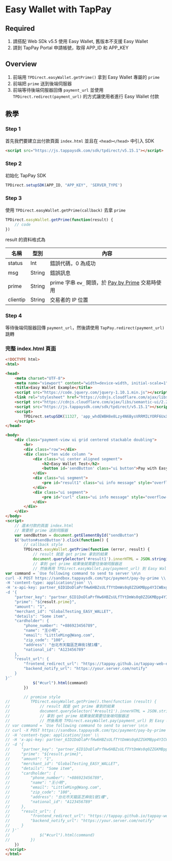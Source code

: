 # Easy Wallet with TapPay

## Required

1. 請搭配 Web SDk v5.5 使用 Easy Wallet, 舊版本不支援 Easy Wallet
2. 請到 TapPay Portal 申請帳號，取得 APP_ID 和 APP_KEY

## Overview

1. 前端用 `TPDirect.easyWallet.getPrime()` 拿到 Easy Wallet 專屬的 `prime`
2. 前端把 `prime` 送到後端伺服器
3. 前端等待後端伺服器回傳 `payment_url` 並使用 `TPDirect.redirect(payment_url)` 的方式讓使用者進行 Easy Wallet 付款


## 教學

### Step 1

首先我們要建立出付款頁面 `index.html` 並且在 `<head></head>` 中引入 SDK

```html
<script src="https://js.tappaysdk.com/sdk/tpdirect/v5.15.1"></script>
```

### Step 2

初始化 TapPay SDK

```js
TPDirect.setupSDK(APP_ID, "APP_KEY", 'SERVER_TYPE')
```

### Step 3

使用 `TPDirect.easyWallet.getPrime(callback)` 去拿 `prime`

```js
TPDirect.easyWallet.getPrime(function(result) {
    // code
})
```

result 的資料格式為

名稱 | 型別 | 內容
--- | --- | ---
status | Int | 錯誤代碼，0 為成功
msg | String | 錯誤訊息
prime | String | prime 字串 `ew_` 開頭，於 <a href="https://docs.tappaysdk.com/easy-wallet/zh/back.html#pay-by-prime-api">Pay by Prime</a> 交易時使用
clientip | String | 交易者的 IP 位置

### Step 4

等待後端伺服器回傳 `payment_url`，然後請使用 `TapPay.redirect(payment_url)` 跳轉

### 完整 index.html 頁面

```html
<!DOCTYPE html>
<html>

<head>
    <meta charset="UTF-8">
    <meta name="viewport" content="width=device-width, initial-scale=1">
    <title>Easy Wallet Example</title>
    <script src="https://code.jquery.com/jquery-1.10.1.min.js"></script>
    <link rel="stylesheet" href="https://cdnjs.cloudflare.com/ajax/libs/semantic-ui/2.2.13/semantic.min.css">
    <script src="https://cdnjs.cloudflare.com/ajax/libs/semantic-ui/2.2.13/semantic.min.js"></script>
    <script src="https://js.tappaysdk.com/sdk/tpdirect/v5.15.1"></script>
    <script>
        TPDirect.setupSDK(11327, 'app_whdEWBH8e8Lzy4N6BysVRRMILYORF6UxXbiOFsICkz0J9j1C0JUlCHv1tVJC', 'sandbox')
    </script>
</head>

<body>
    <div class="payment-view ui grid centered stackable doubling">
        <br>
        <div class="row"></div>
        <div class="ten wide column ">
            <div class="ui center aligned segment">
                <h2>Easy Wallet Test</h2>
                <button id='sendButton' class="ui button">Pay with Easy Wallet</button>
            </div>
            <div class="ui segment">
                <pre id="result1" class="ui info message" style="overflow-x: auto"></pre>
            </div>
            <div class="ui segment">
                <pre id="curl" class="ui info message" style="overflow-x: auto">
            </div>
        </div>
    </div>
</body>
<script>
    // 還未付款的頁面 index.html
    // 需要把 prime 送到伺服器
    var sendButton = document.getElementById("sendButton")
    $('button#sendButton').click(function() {
        // callback style
        TPDirect.easyWallet.getPrime(function (error, result) {
            // result 就是 get prime 拿到的結果
            document.querySelector('#result1').innerHTML = JSON.stringify(result, null, 4)
            // 拿到 get prime 結果後就需要往後端伺服器送
            // 然後再用 TPDirect.easyWallet.pay(payment_url) 到 Easy Wallet 付款頁面
var command = `Use following command to send to server \n\n
curl -X POST https://sandbox.tappaysdk.com/tpc/payment/pay-by-prime \\
-H 'content-type: application/json' \\
-H 'x-api-key: partner_6ID1DoDlaPrfHw6HBZsULfTYtDmWs0q0ZZGKMBpp4YICWBxgK97eK3RM' \\
-d '{
    "partner_key": "partner_6ID1DoDlaPrfHw6HBZsULfTYtDmWs0q0ZZGKMBpp4YICWBxgK97eK3RM",
    "prime": "${result.prime}",
    "amount": "1",
    "merchant_id": "GlobalTesting_EASY_WALLET",
    "details": "Some item",
    "cardholder": {
        "phone_number": "+886923456789",
        "name": "王小明",
        "email": "LittleMing@Wang.com",
        "zip_code": "100",
        "address": "台北市天龍區芝麻街1號1樓",
        "national_id": "A123456789"
    },
    "result_url": {
        "frontend_redirect_url": "https://tappay.github.io/tappay-web-example/Easy_Wallet/example/index.html",
        "backend_notify_url": "https://your.server.com/notify"
    }
}'`
            $("#curl").html(command)
        })

        // promise style
//         TPDirect.easyWallet.getPrime().then(function (result) {
//             // result 就是 get prime 拿到的結果
//             document.querySelector('#result1').innerHTML = JSON.stringify(result, null, 4)
//             // 拿到 get prime 結果後就需要往後端伺服器送
//             // 然後再用 TPDirect.easyWallet.pay(payment_url) 到 Easy Wallet 付款頁面
// var command = `Use following command to send to server \n\n
// curl -X POST https://sandbox.tappaysdk.com/tpc/payment/pay-by-prime \\
// -H 'content-type: application/json' \\
// -H 'x-api-key: partner_6ID1DoDlaPrfHw6HBZsULfTYtDmWs0q0ZZGKMBpp4YICWBxgK97eK3RM' \\
// -d '{
//     "partner_key": "partner_6ID1DoDlaPrfHw6HBZsULfTYtDmWs0q0ZZGKMBpp4YICWBxgK97eK3RM",
//     "prime": "${result.prime}",
//     "amount": "1",
//     "merchant_id": "GlobalTesting_EASY_WALLET",
//     "details": "Some item",
//     "cardholder": {
//         "phone_number": "+886923456789",
//         "name": "王小明",
//         "email": "LittleMing@Wang.com",
//         "zip_code": "100",
//         "address": "台北市天龍區芝麻街1號1樓",
//         "national_id": "A123456789"
//     },
//     "result_url": {
//         "frontend_redirect_url": "https://tappay.github.io/tappay-web-example/Easy_Wallet/example/index.html",
//         "backend_notify_url": "https://your.server.com/notify"
//     }
// }'`
//             $("#curl").html(command)
//         })
    })
</script>
</html>
```